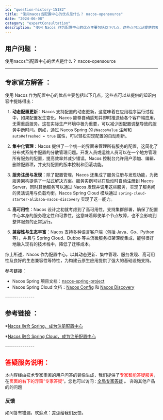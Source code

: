 ```yaml
---
id: "question-history-15182"
title: "使用nacos当配置中心的优点是什么？ nacos-opensource"
date: "2024-06-08"
category: "expertConsultation"
description: "使用 Nacos 作为配置中心的优点主要包括以下几点，这些点可以从提供的知识内容中提炼得出：1. **动态配置更新**：Nacos 支持配置的动态更新，这意味着在应用程序运行过程中，如果配置发生变化，Nacos 能够自动感知并即时推送给各个客户端应用，无需重启服务。这在实际生产环境中极为重要，可以减"
---
```


## 用户问题 ： 
 使用nacos当配置中心的优点是什么？ nacos-opensource 

---------------
## 专家官方解答 ：

使用 Nacos 作为配置中心的优点主要包括以下几点，这些点可以从提供的知识内容中提炼得出：

1. **动态配置更新**：Nacos 支持配置的动态更新，这意味着在应用程序运行过程中，如果配置发生变化，Nacos 能够自动感知并即时推送给各个客户端应用，无需重启服务。这在实际生产环境中极为重要，可以减少因配置调整导致的服务中断时间。例如，通过 Nacos Spring 的 `@NacosValue` 注解和 `autoRefreshed = true` 属性，可以轻松实现配置的自动刷新。

2. **集中化管理**：Nacos 提供了一个统一的界面来管理所有服务的配置，这简化了分布式系统中配置的分散管理问题。开发人员或运维人员可以在一个地方管理所有服务的配置，提高效率并减少错误。Nacos 控制台允许用户添加、编辑、删除配置项，并支持配置的版本控制和回滚功能。

3. **服务注册与发现**：除了配置管理，Nacos 还集成了服务注册与发现功能，为微服务架构提供了一站式解决方案。服务实例可以在启动时自动注册到 Nacos Server，同时其他服务可以通过 Nacos 发现并调用这些服务，实现了服务间的灵活调用与负载均衡。Nacos Spring Cloud 模块通过 `spring-cloud-starter-alibaba-nacos-discovery` 实现了这一能力。

4. **高可用性**：Nacos 设计之初就考虑到了高可用性，支持集群部署，确保了配置中心本身的服务稳定性和可靠性。这意味着即使单个节点故障，也不会影响到整体服务的正常运行。

5. **兼容性与生态丰富**：Nacos 支持多种语言客户端（包括 Java、Go、Python 等），并且与 Spring Cloud、Dubbo 等主流微服务框架深度集成，能够很好地融入现有的技术栈中，降低了迁移成本。

综上所述，Nacos 作为配置中心，以其动态更新、集中管理、服务发现、高可用性及良好的生态兼容性等特性，为构建云原生应用提供了强大的基础设施支持。

参考链接：
- Nacos Spring 项目文档：[nacos-spring-project](https://github.com/nacos-group/nacos-spring-project/wiki/Nacos-Spring-Project-0.3.1-%E6%96%B0%E5%8A%9F%E8%83%BD%E4%BD%BF%E7%94%A8%E6%89%8B%E5%86%8C)
- Nacos Spring Cloud 文档：[Nacos Config](https://github.com/spring-cloud-incubator/spring-cloud-alibaba/wiki/Nacos-config) 和 [Nacos Discovery](https://github.com/spring-cloud-incubator/spring-cloud-alibaba/wiki/Nacos-discovery)


<font color="#949494">---------------</font> 


## 参考链接 ：

*[Nacos 融合 Spring，成为注册配置中心](https://nacos.io/docs/latest/ecology/use-nacos-with-spring)
 
 *[Nacos 融合 Spring Cloud，成为注册配置中心](https://nacos.io/docs/latest/ecology/use-nacos-with-spring-cloud)


 <font color="#949494">---------------</font> 
 


## <font color="#FF0000">答疑服务说明：</font> 

本内容经由技术专家审阅的用户问答的镜像生成，我们提供了<font color="#FF0000">专家智能答疑服务</font>，在<font color="#FF0000">页面的右下的浮窗”专家答疑“</font>。您也可以访问 : [全局专家答疑](https://opensource.alibaba.com/chatBot) 。 咨询其他产品的的问题

### 反馈
如问答有错漏，欢迎点：[差评](https://ai.nacos.io/user/feedbackByEnhancerGradePOJOID?enhancerGradePOJOId=15202)给我们反馈。
